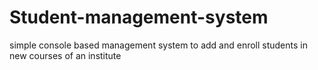 # Student-management-system
simple console based management system to add and enroll students in new courses of an institute
